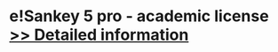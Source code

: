 # e!Sankey 5 pro - academic license<br />[>> Detailed information](https://secure.shareit.com/shareit/product.html?productid=300975098&affiliateid=200057808)
